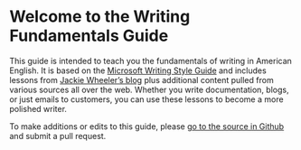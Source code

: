 # Welcome to the Writing Fundamentals Guide

This guide is intended to teach you the fundamentals of writing in American English. It is based on the [Microsoft Writing Style Guide](https://docs.microsoft.com/en-us/style-guide/welcome/) and includes lessons from [Jackie Wheeler’s blog](http://jacquelynwheeler.blogspot.com/) plus additional content pulled from various sources all over the web. Whether you write documentation, blogs, or just emails to customers, you can use these lessons to become a more polished writer. 

To make additions or edits to this guide, please [go to the source in Github](https://github.com/appellj/Writing-Fundamentals-Guide/tree/master/docs) and submit a pull request. 

